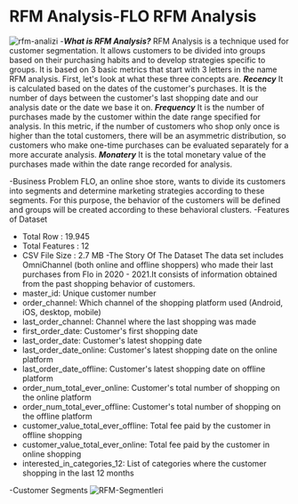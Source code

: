 # RFM Analysis-FLO RFM Analysis
![rfm-analizi](https://github.com/ymetinyilmazoglu/RFM-Analysis/assets/136450475/062cd5f2-6f41-4108-9031-ebbba3934a26)
-**_What is RFM Analysis?_**
RFM Analysis is a technique used for customer segmentation. It allows customers to be divided into groups based on their purchasing habits and to develop strategies specific to groups. It is based on 3 basic metrics that start with 3 letters in the name RFM analysis.   First, let's look at what these three concepts are.
**_Recency_**
It is calculated based on the dates of the customer's purchases. It is the number of days between the customer's last shopping date and our analysis date or the date we base it on.
**_Frequency_**
It is the number of purchases made by the customer within the date range specified for analysis. In this metric, if the number of customers who shop only once is higher than the total customers, there will be an asymmetric distribution, so customers who make one-time purchases can be evaluated separately for a more accurate analysis.
**_Monatery_**
It is the total monetary value of the purchases made within the date range recorded for analysis.

-Business Problem
FLO, an online shoe store, wants to divide its customers into segments and determine marketing strategies according to these segments. For this purpose, the behavior of the customers will be defined and groups will be created according to these behavioral clusters.
-Features of Dataset
* Total Row : 19.945
* Total Features : 12
* CSV File Size : 2.7 MB
-The Story Of The Dataset
The data set includes OmniChannel (both online and offline shoppers) who made their last purchases from Flo in 2020 - 2021.It consists of information obtained from the past shopping behavior of customers.
* master_id: Unique customer number
* order_channel: Which channel of the shopping platform used (Android, iOS, desktop, mobile)
* last_order_channel: Channel where the last shopping was made
* first_order_date: Customer's first shopping date
* last_order_date: Customer's latest shopping date
* last_order_date_online: Customer's latest shopping date on the online platform
* last_order_date_offline: Customer's latest shopping date on offline platform
* order_num_total_ever_online: Customer's total number of shopping on the online platform
* order_num_total_ever_offline: Customer's total number of shopping on the offline platform
* customer_value_total_ever_offline: Total fee paid by the customer in offline shopping
* customer_value_total_ever_online: Total fee paid by the customer in online shopping
* interested_in_categories_12: List of categories where the customer shopping in the last 12 months

-Customer Segments
![RFM-Segmentleri](https://github.com/ymetinyilmazoglu/RFM-Analysis/assets/136450475/3aaac67b-016f-472a-a265-c102d31d1613)


